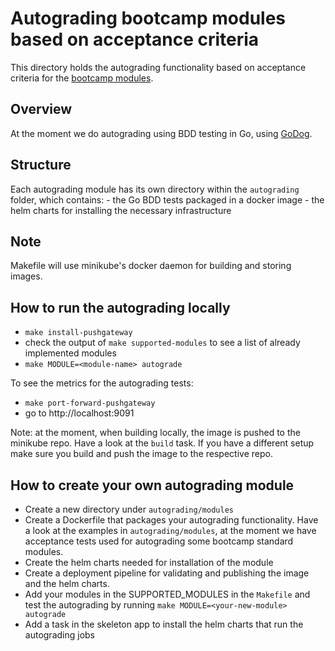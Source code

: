 # Autograding bootcamp modules based on acceptance criteria
 
This directory holds the autograding functionality based on acceptance criteria for the [bootcamp modules](../../knowledge-base/content/bootcamp/modules).

## Overview 

At the moment we do autograding using BDD testing in Go, using [GoDog](https://github.com/cucumber/godog).

## Structure

Each autograding module has its own directory within the `autograding` folder, which contains:
    - the Go BDD tests packaged in a docker image
    - the helm charts for installing the necessary infrastructure

## Note

Makefile will use minikube's docker daemon for building and storing images.

## How to run the autograding locally

- `make install-pushgateway`
- check the output of `make supported-modules` to see a list of already implemented modules
- `make MODULE=<module-name> autograde`

To see the metrics for the autograding tests:
- `make port-forward-pushgateway`
- go to http://localhost:9091

Note: at the moment, when building locally, the image is pushed to the minikube repo. Have a look at the `build` task. 
If you have a different setup make sure you build and push the image to the respective repo.

## How to create your own autograding module

- Create a new directory under `autograding/modules`
- Create a Dockerfile that packages your autograding functionality. Have a look at the examples in `autograding/modules`, at the moment
  we have acceptance tests used for autograding some bootcamp standard modules. 
- Create the helm charts needed for installation of the module
- Create a deployment pipeline for validating and publishing the image and the helm charts.
- Add your modules in the SUPPORTED_MODULES in the `Makefile` and test the autograding by running `make MODULE=<your-new-module> autograde`
- Add a task in the skeleton app to install the helm charts that run the autograding jobs
